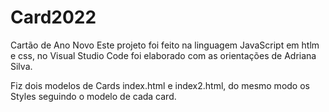 # Card2022
Cartão de Ano Novo
Este projeto foi feito na linguagem JavaScript em htlm e css, no Visual Studio Code foi elaborado com as orientações de Adriana Silva.

Fiz dois modelos de Cards index.html e index2.html, do mesmo modo os Styles seguindo o modelo de cada card.
